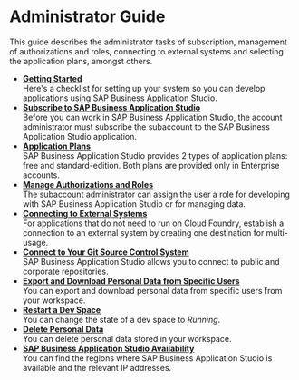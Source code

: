 <!-- loio545ba7d9b3034679b7ea08bc36617c6c -->

# Administrator Guide

This guide describes the administrator tasks of subscription, management of authorizations and roles, connecting to external systems and selecting the application plans, amongst others.

-   **[Getting Started](getting-started-19611dd.md "Here's a checklist for setting up your system so you can develop applications using SAP Business Application Studio.")**  
Here's a checklist for setting up your system so you can develop applications using SAP Business Application Studio.
-   **[Subscribe to SAP Business Application Studio](subscribe-to-sap-business-application-studio-6331319.md "Before you can work in SAP Business Application Studio, the account administrator
		must subscribe the subaccount to the SAP Business Application Studio application.")**  
Before you can work in SAP Business Application Studio, the account administrator must subscribe the subaccount to the SAP Business Application Studio application.
-   **[Application Plans](application-plans-2c72917.md "SAP Business Application Studio provides 2 types of
		application plans: free and standard-edition. Both plans are provided only in Enterprise
		accounts.")**  
SAP Business Application Studio provides 2 types of application plans: free and standard-edition. Both plans are provided only in Enterprise accounts.
-   **[Manage Authorizations and Roles](manage-authorizations-and-roles-01e69c5.md "The subaccount administrator can assign the user a role for developing with SAP Business Application Studio or for managing
		data.")**  
The subaccount administrator can assign the user a role for developing with SAP Business Application Studio or for managing data.
-   **[Connecting to External Systems](connecting-to-external-systems-7e49887.md "For applications that do not need to run on Cloud Foundry, establish a connection to an external system by creating one destination for
		multi-usage. ")**  
For applications that do not need to run on Cloud Foundry, establish a connection to an external system by creating one destination for multi-usage.
-   **[Connect to Your Git Source Control System](connect-to-your-git-source-control-system-e7a42bc.md "SAP Business Application Studio allows you to
		connect to public and corporate repositories.")**  
SAP Business Application Studio allows you to connect to public and corporate repositories.
-   **[Export and Download Personal Data from Specific Users](export-and-download-personal-data-from-specific-users-8091e47.md "You can export and download personal data from specific users from your workspace. ")**  
You can export and download personal data from specific users from your workspace.
-   **[Restart a Dev Space](restart-a-dev-space-1f54583.md "You can change the state of a dev space to Running.")**  
You can change the state of a dev space to *Running*.
-   **[Delete Personal Data](delete-personal-data-03da2fa.md "You can delete personal data stored in your workspace.")**  
You can delete personal data stored in your workspace.
-   **[SAP Business Application Studio Availability](sap-business-application-studio-availability-8509485.md "You can find the regions where SAP Business Application Studio is available and the
		relevant IP addresses.")**  
You can find the regions where SAP Business Application Studio is available and the relevant IP addresses.

